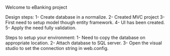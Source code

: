 Welcome to eBanking project

Design steps:
1-	Create database in a normalize.
2-	Created MVC project
3-	First need to setup model though entity framework.
4-	UI has been created.
5-	Apply the need fully validation.

Steps to setup your environment:
1-	Need to copy the database on appropriate location.
2-	Attach database to SQL server.
3-	Open the visual studio to set the connection string in web.config.

